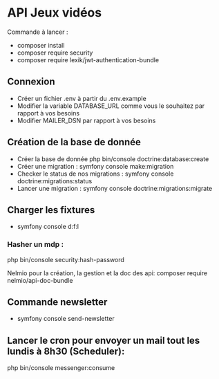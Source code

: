 # API Jeux vidéos

Commande à lancer :
- composer install
- composer require security
- composer require lexik/jwt-authentication-bundle

## Connexion
- Créer un fichier .env à partir du .env.example
- Modifier la variable DATABASE_URL comme vous le souhaitez par rapport à vos besoins
- Modifier MAILER_DSN par rapport à vos besoins

## Création de la base de donnée
- Créer la base de donnée php bin/console doctrine:database:create
- Créer une migration : symfony console make:migration
- Checker le status de nos migrations : symfony console doctrine:migrations:status
- Lancer une migration : symfony console doctrine:migrations:migrate

## Charger les fixtures
- symfony console d:f:l

### Hasher un mdp :
php bin/console security:hash-password

Nelmio pour la création, la gestion et la doc des api:
composer require nelmio/api-doc-bundle

## Commande newsletter
- symfony console send-newsletter

## Lancer le cron pour envoyer un mail tout les lundis à 8h30 (Scheduler):
php bin/console messenger:consume